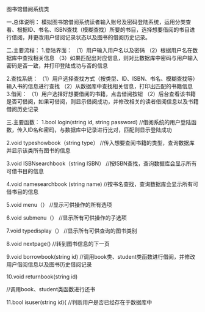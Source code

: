 图书馆借阅系统类

一.总体说明：
模拟图书馆借阅系统读者输入账号及密码登陆系统，运用分类查看、根据ID、书名、ISBN查找（模糊查找）所要的书目，选择想要借阅的书目进行借阅，并更改用户借阅记录状态以及图书的借阅历史记录。

二.主要流程：
1.登陆界面：
（1）用户输入用户名以及密码
（2）根据用户名在数据库中查找相关信息
（3）如果匹配出对应信息，则对比数据库中密码与用户输入密码是否一致，并打印登陆成功与否的信息

2.查找系统：
 （1）用户选择查找方式（按类型、ID、ISBN、书名、模糊查找等）输入书的信息进行查找
 （2）从数据库中查找相关信息，打印出匹配的书籍信息
3.借阅：
（1）用户选择好想要借阅的书籍，点击借阅按钮
（2）后台查看该书籍是否可借阅，如果可借阅，则显示借阅成功，并修改相关的读者借阅信息以及书籍借阅历史记录

三.主要函数：
1.bool login(string id, string password)
//借阅系统的用户登陆函数，传入ID名和密码，与数据库中记录进行比对，匹配则显示登陆成功

2.void typeshowbook（string type）
//传入想要查阅书籍的类型，查询数据库并显示该类所有图书的信息

3.void ISBNsearchbook（string ISBN）
//按ISBN查找，查询数据库会显示所有可借书目的信息

4.void namesearchbook (string name)
//按书名查找，查询数据库会显示所有可借书目的信息

5.void menu（）
//显示可供操作的所有选项

6.void submenu（）
//显示所有可供操作的子选项

7.void typedisplay（）
//显示所有可供查询的图书类别

8.void nextpage() 
//转到图书信息的下一页

9.void borrowbook(string id)
//调用book类、student类函数进行借阅，并修改用户借阅信息以及图书历史借阅记录

10.void returnbook(string id)

//调用book、student类函数进行还书

11.bool isuser(string id){
//判断用户是否已经存在于数据库中
		